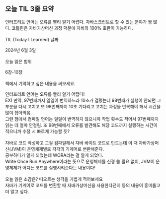 ## 오늘 TIL 3줄 요약

인터프리트 언어는 오류를 빨리 알기 어렵다.
자바스크립트로 할 수 있는 분야가 짱 많다.
코틀린은 자바가상머신 과정 덕분에 자바와 100% 호환이 가능하다.<br/><br/>
TIL (Today I Learned) 날짜

2024년 6월 3일
<br/><br/>
오늘 읽은 범위

6장-10장
<br/><br/>
책에서 기억하고 싶은 내용을 써보세요.

﻿인터프리트 언어는 오류를 빨리 알기 어렵다!
<br/>
EX) 만약, 97번째까지 일일이 번역하느라 10초가 걸렸는데 98번째가 실행이 안되면 그 부분을 다시 고치고 또 98번째까지 10초 기다리고 고치는 과정을 반복해야 해서 시간을 많이 잡아먹음. <br/>그런 점에서 컴파일 언어는 일일이 번역하지 않으니까 작업 횟수도 적어서 97번째까지 읽는 데 얼마 안걸림. 또 98번째에서 오류를 발견해도 해당 코드까지 실행하는 시간이 적으니까 수정 시 빠르게 가능할 듯?﻿<br/><br/>
자바로 코드 작성하고 그걸 컴파일해서 자바 바이트 코드로 만드는데 이 때 자바가상머신(JVM)이 운영체제별로 각각의 기계어로 변환해준다.<br/>
공부하다가 알게 되었는데 WORA라는 걸 알게 되었다. <br/>Write Once Run Anywhere이라는 뜻으로 운영체제를 신경 쓸 필요 없이, JVM이 운영체제가 어디든 코드를 실행시켜준다는 내용이다!<br/><br/>
오늘 읽은 소감은? 떠오르는 생각을 가볍게 적어보세요
<br/>
자바가 기계어로 코드를 변환할 때 자바가상머신을 사용한다던지 등의 내용이 흥미롭고 더 알고 싶다.
